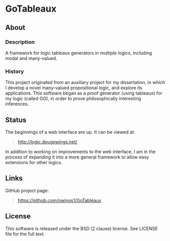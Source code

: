 GoTableaux
==========

About
-----

### Description
<p>A framework for logic tableaux generators in multiple logics, including modal and many-valued.</p>

### History
<p>This project originated from an auxiliary project for my dissertation, in which I develop a novel many-valued propositional logic, and explore its applications. 
	This software began as a proof generator (using tableaux) for my logic (called GO), in order to prove philosophically interesting inferences.</p>

Status
------
<p>The beginnings of a web interface are up. It can be viewed at:</p>

>http://logic.dougowings.net/

<p>In addition to working on improvements to the web interface, I am in the process of expanding it into a more general framework to allow easy extensions for other logics.</p>


Links
-----
GitHub project page: 

>https://github.com/owings1/GoTableaux


License
-------
This software is released under the BSD (2 clause) license. See LICENSE file for the full text.